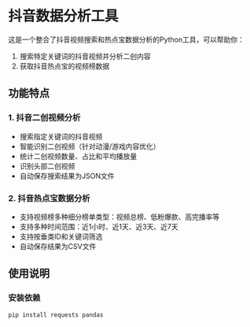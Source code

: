 # 抖音数据分析工具

这是一个整合了抖音视频搜索和热点宝数据分析的Python工具，可以帮助你：
1. 搜索特定关键词的抖音视频并分析二创内容
2. 获取抖音热点宝的视频榜数据

## 功能特点

### 1. 抖音二创视频分析
- 搜索指定关键词的抖音视频
- 智能识别二创视频（针对动漫/游戏内容优化）
- 统计二创视频数量、占比和平均播放量
- 识别头部二创视频
- 自动保存搜索结果为JSON文件

### 2. 抖音热点宝数据分析
- 支持视频榜多种细分榜单类型：视频总榜、低粉爆款、高完播率等
- 支持多种时间范围：近1小时、近1天、近3天、近7天
- 支持按垂类ID和关键词筛选
- 自动保存结果为CSV文件

## 使用说明

### 安装依赖
```bash
pip install requests pandas